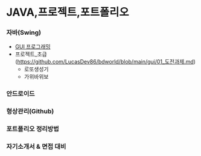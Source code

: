 # JAVA,프로젝트,포트폴리오

### 자바(Swing)
- [GUI 프로그래밍](https://github.com/LucasDev86/bdworld/blob/main/gui/gui.md)
- 프로젝트_초급 (https://github.com/LucasDev86/bdworld/blob/main/gui/01_도전과제.md)
  - 로또생성기
  - 가위바위보

### 안드로이드

### 형상관리(Github)

### 포트폴리오 정리방법

### 자기소개서 & 면접 대비
